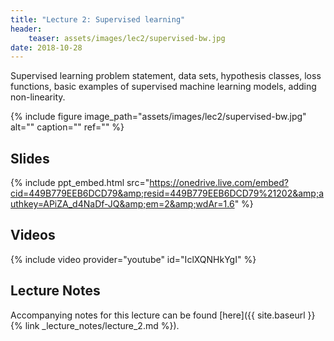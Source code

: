 ```yaml
---
title: "Lecture 2: Supervised learning"
header:
    teaser: assets/images/lec2/supervised-bw.jpg
date: 2018-10-28
---
```


Supervised learning problem statement, data sets, hypothesis classes, loss
functions, basic examples of supervised machine learning models, adding
non-linearity.

{% include figure
image_path="assets/images/lec2/supervised-bw.jpg"
alt="" caption="" ref=""
%}

## Slides

{% include ppt_embed.html src="https://onedrive.live.com/embed?cid=449B779EEB6DCD79&amp;resid=449B779EEB6DCD79%21202&amp;authkey=APiZA_d4NaDf-JQ&amp;em=2&amp;wdAr=1.6" %}

## Videos

{% include video provider="youtube" id="IclXQNHkYgI" %}

## Lecture Notes

Accompanying notes for this lecture can be found [here]({{ site.baseurl }}{% link _lecture_notes/lecture_2.md %}).
